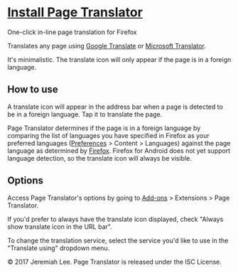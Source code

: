 # [Install Page Translator](https://github.com/jeremiahlee/page-translator/releases/download/v1.0.3/page_translator-1.0.3-an.fx.xpi)

One-click in-line page translation for Firefox

Translates any page using [Google Translate](https://translate.google.com/manager/website/) or [Microsoft Translator](https://msdn.microsoft.com/en-us/library/mt146808.aspx).

It's minimalistic. The translate icon will only appear if the page is in a foreign language.


## How to use

A translate icon will appear in the address bar when a page is detected to be in a foreign language. Tap it to translate the page.

Page Translator determines if the page is in a foreign language by comparing the list of languages you have specified in Firefox as your preferred languages (<a href="about:preferences#content">Preferences</a> > Content > Languages) against the page language as determined by <a href="https://developer.mozilla.org/en-US/Add-ons/WebExtensions/API/tabs/detectLanguage">Firefox</a>. Firefox for Android does not yet support language detection, so the translate icon will always be visible.


## Options

Access Page Translator's options by going to <a href="about:addons">Add-ons</a> > Extensions > Page Translator.

If you'd prefer to always have the translate icon displayed, check "Always show translate icon in the URL bar".

To change the translation service, select the service you'd like to use in the "Translate using" dropdown menu.


© 2017 Jeremiah Lee. Page Translator is released under the ISC License.